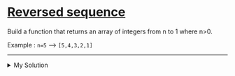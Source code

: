# [Reversed sequence](https://www.codewars.com/kata/5a00e05cc374cb34d100000d)

Build a function that returns an array of integers from n to 1 where n>0.

Example : `n=5` --> `[5,4,3,2,1]`

---

<details><summary>My Solution</summary>

```js
const reverseSeq = n =>
  // Create an array with values in reverse sequence
  Array(n)
    .fill()
    .map((_, i) => n - i)
```

</details>
